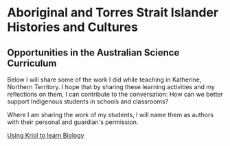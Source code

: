 <h1>Aboriginal and Torres Strait Islander Histories and Cultures</h1>
<h2>Opportunities in the Australian Science Curriculum</h2>

<p>Below I will share some of the work I did while teaching in Katherine, Northern Territory. I hope that by sharing these learning activities and my reflections on them, I can contribute to the conversation: How can we better support Indigenous students in schools and classrooms?</p>

<p>Where I am sharing the work of my students, I will name them as authors with their personal and guardian's permission.</p>
  
<p><a href="https://gfirmer.github.io/Chemistry-teacher/Kriol-Biology">Using Kriol to learn Biology</a></p>
